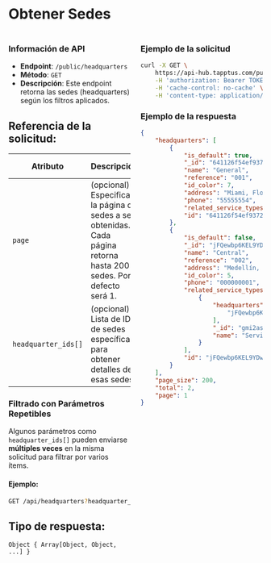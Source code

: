 # Obtener Sedes

<div style="display: flex; justify-content: space-between;">

<div style="width: 48%;">

### Información de API

- **Endpoint**: `/public/headquarters`
- **Método**: `GET`
- **Descripción**: Este endpoint retorna las sedes (headquarters) según los filtros aplicados.

## Referencia de la solicitud:

| Atributo         | Descripción                                                                                                  | Tipo de dato  |
|------------------|--------------------------------------------------------------------------------------------------------------|---------------|
| `page`           | (opcional) Especifica la página de sedes a ser obtenidas. Cada página retorna hasta 200 sedes. Por defecto será 1. | Number        |
| `headquarter_ids[]` | (opcional) Lista de IDs de sedes específicas para obtener detalles de esas sedes.                             | String |


### Filtrado con Parámetros Repetibles

Algunos parámetros como `headquarter_ids[]` pueden enviarse **múltiples veces** en la misma solicitud para filtrar por varios ítems.

#### Ejemplo:
```bash
GET /api/headquarters?headquarter_ids[]=1&headquarter_ids[]=2
```


## Tipo de respuesta: 
```Object { Array[Object, Object, ...] }```

</div>

<div style="width: 48%;">

### Ejemplo de la solicitud

```bash
curl -X GET \
	https://api-hub.tapptus.com/public/headquarters \
	-H 'authorization: Bearer TOKEN' \
	-H 'cache-control: no-cache' \
	-H 'content-type: application/json' \
```

### Ejemplo de la respuesta

```json
{
    "headquarters": [
        {
            "is_default": true,
            "_id": "641126f54ef93722dc6a913d",
            "name": "General",
            "reference": "001",
            "id_color": 7,
            "address": "Miami, Florida, EE. UU.",
            "phone": "55555554",
            "related_service_types": [],
            "id": "641126f54ef93722dc6a913d"
        },
        {
            "is_default": false,
            "_id": "jFQewbp6KEL9YDwGv",
            "name": "Central",
            "reference": "002",
            "address": "Medellín, Antioquia, Colombia",
            "id_color": 5,
            "phone": "000000001",
            "related_service_types": [
                {
                    "headquarters": [
                        "jFQewbp6KEL9YDwGv"
                    ],
                    "_id": "gmi2asG4pwujvfmQA",
                    "name": "Service"
                }
            ],
            "id": "jFQewbp6KEL9YDwGv"
        }
    ],
    "page_size": 200,
    "total": 2,
    "page": 1
}
```
</div>
</div>